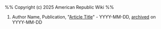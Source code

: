 %%
Copyright (c) 2025 American Republic Wiki
%%
1. Author Name, Publication, "[Article Title](https://publish.obsidian.md/destiny/link)" - YYYY-MM-DD, [archived](https://publish.obsidian.md/destiny/link) on YYYY-MM-DD